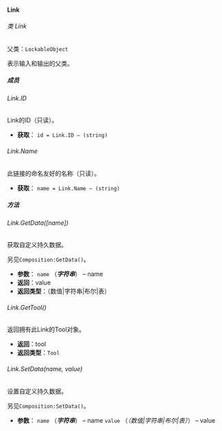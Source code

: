#### Link

###### 类 Link

父类：`LockableObject`

表示输入和输出的父类。

##### 成员

###### Link.ID

Link的ID（只读）。

- <b>获取</b>：
  `id = Link.ID – (string)`

###### Link.Name

此链接的命名友好的名称（只读）。

- <b>获取</b>：
  `name = Link.Name – (string)`

##### 方法

###### Link.GetData([*name*])

获取自定义持久数据。

另见`Composition:GetData()`。

- <b>参数</b>：
  `name` （***字符串***） – name
- <b>返回</b>：value
- <b>返回类型</b>：（数值|字符串|布尔|表）

###### Link.GetTool()

返回拥有此Link的Tool对象。

- <b>返回</b>：tool
- <b>返回类型</b>：`Tool`

###### Link.SetData(*name*, *value*)

设置自定义持久数据。

另见`Composition:SetData()`。

- <b>参数</b>：
  `name` （***字符串***） – name
  `value` （*（数值|字符串|布尔|表）*） – value

